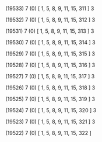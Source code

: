 (19533) 7 (0) [ 1, 5, 8, 9, 11, 15, 311 ] 3 


(19532) 7 (0) [ 1, 5, 8, 9, 11, 15, 312 ] 3 


(19531) 7 (0) [ 1, 5, 8, 9, 11, 15, 313 ] 3 


(19530) 7 (0) [ 1, 5, 8, 9, 11, 15, 314 ] 3 


(19529) 7 (0) [ 1, 5, 8, 9, 11, 15, 315 ] 3 


(19528) 7 (0) [ 1, 5, 8, 9, 11, 15, 316 ] 3 


(19527) 7 (0) [ 1, 5, 8, 9, 11, 15, 317 ] 3 


(19526) 7 (0) [ 1, 5, 8, 9, 11, 15, 318 ] 3 


(19525) 7 (0) [ 1, 5, 8, 9, 11, 15, 319 ] 3 


(19524) 7 (0) [ 1, 5, 8, 9, 11, 15, 320 ] 3 


(19523) 7 (0) [ 1, 5, 8, 9, 11, 15, 321 ] 3 


(19522) 7 (0) [ 1, 5, 8, 9, 11, 15, 322 ]  

